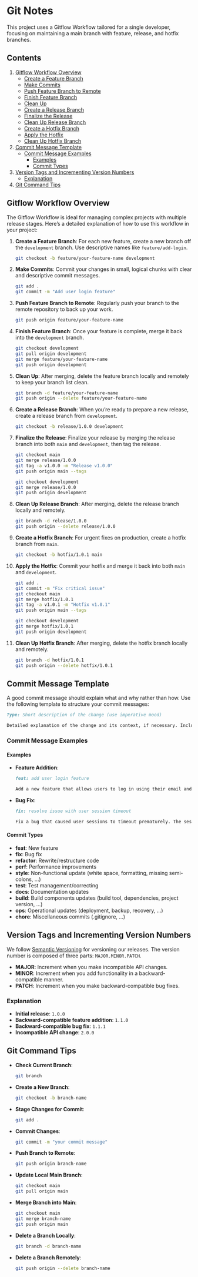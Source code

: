 # Git Notes

This project uses a Gitflow Workflow tailored for a single developer, focusing on maintaining a main branch with feature, release, and hotfix branches.

## Contents

1. [Gitflow Workflow Overview](#gitflow-workflow-overview)
    - [Create a Feature Branch](#create-a-feature-branch)
    - [Make Commits](#make-commits)
    - [Push Feature Branch to Remote](#push-feature-branch-to-remote)
    - [Finish Feature Branch](#finish-feature-branch)
    - [Clean Up](#clean-up)
    - [Create a Release Branch](#create-a-release-branch)
    - [Finalize the Release](#finalize-the-release)
    - [Clean Up Release Branch](#clean-up-release-branch)
    - [Create a Hotfix Branch](#create-a-hotfix-branch)
    - [Apply the Hotfix](#apply-the-hotfix)
    - [Clean Up Hotfix Branch](#clean-up-hotfix-branch)
2. [Commit Message Template](#commit-message-template)
    - [Commit Message Examples](#commit-message-examples)
        - [Examples](#examples)
        - [Commit Types](#commit-types)
3. [Version Tags and Incrementing Version Numbers](#version-tags-and-incrementing-version-numbers)
    - [Explanation](#explanation)
4. [Git Command Tips](#git-command-tips)

## Gitflow Workflow Overview

The Gitflow Workflow is ideal for managing complex projects with multiple release stages. Here’s a detailed explanation of how to use this workflow in your project:

1. **Create a Feature Branch**: For each new feature, create a new branch off the `development` branch. Use descriptive names like `feature/add-login`.

   ```bash
   git checkout -b feature/your-feature-name development
   ```

2. **Make Commits**: Commit your changes in small, logical chunks with clear and descriptive commit messages.

   ```bash
   git add .
   git commit -m "Add user login feature"
   ```

3. **Push Feature Branch to Remote**: Regularly push your branch to the remote repository to back up your work.

   ```bash
   git push origin feature/your-feature-name
   ```

4. **Finish Feature Branch**: Once your feature is complete, merge it back into the `development` branch.

   ```bash
   git checkout development
   git pull origin development
   git merge feature/your-feature-name
   git push origin development
   ```

5. **Clean Up**: After merging, delete the feature branch locally and remotely to keep your branch list clean.

   ```bash
   git branch -d feature/your-feature-name
   git push origin --delete feature/your-feature-name
   ```

6. **Create a Release Branch**: When you’re ready to prepare a new release, create a release branch from `development`.

   ```bash
   git checkout -b release/1.0.0 development
   ```

7. **Finalize the Release**: Finalize your release by merging the release branch into both `main` and `development`, then tag the release.

   ```bash
   git checkout main
   git merge release/1.0.0
   git tag -a v1.0.0 -m "Release v1.0.0"
   git push origin main --tags

   git checkout development
   git merge release/1.0.0
   git push origin development
   ```

8. **Clean Up Release Branch**: After merging, delete the release branch locally and remotely.

   ```bash
   git branch -d release/1.0.0
   git push origin --delete release/1.0.0
   ```

9. **Create a Hotfix Branch**: For urgent fixes on production, create a hotfix branch from `main`.

   ```bash
   git checkout -b hotfix/1.0.1 main
   ```

10. **Apply the Hotfix**: Commit your hotfix and merge it back into both `main` and `development`.

    ```bash
    git add .
    git commit -m "Fix critical issue"
    git checkout main
    git merge hotfix/1.0.1
    git tag -a v1.0.1 -m "Hotfix v1.0.1"
    git push origin main --tags

    git checkout development
    git merge hotfix/1.0.1
    git push origin development
    ```

11. **Clean Up Hotfix Branch**: After merging, delete the hotfix branch locally and remotely.

    ```bash
    git branch -d hotfix/1.0.1
    git push origin --delete hotfix/1.0.1
    ```

## Commit Message Template

A good commit message should explain what and why rather than how. Use the following template to structure your commit messages:

```markdown
Type: Short description of the change (use imperative mood)

Detailed explanation of the change and its context, if necessary. Include references to issues or tickets (e.g., "Closes #123").
```

### Commit Message Examples

#### Examples

- **Feature Addition**:

  ```markdown
  feat: add user login feature

  Add a new feature that allows users to log in using their email and password. This includes the login form, validation, and API integration. Closes #45.
  ```

- **Bug Fix**:

  ```markdown
  fix: resolve issue with user session timeout

  Fix a bug that caused user sessions to timeout prematurely. The session duration is now correctly set to 30 minutes. Closes #67.
  ```

#### Commit Types

- **feat**: New feature
- **fix**: Bug fix
- **refactor**: Rewrite/restructure code
- **perf**: Performance improvements
- **style**: Non-functional update (white space, formatting, missing semi-colons, ...)
- **test**: Test management/correcting
- **docs**: Documentation updates
- **build**: Build components updates (build tool, dependencies, project version, ...)
- **ops**: Operational updates (deployment, backup, recovery, ...)
- **chore**: Miscellaneous commits (.gitignore, ...)

## Version Tags and Incrementing Version Numbers

We follow [Semantic Versioning](https://semver.org/) for versioning our releases. The version number is composed of three parts: `MAJOR.MINOR.PATCH`.

- **MAJOR**: Increment when you make incompatible API changes.
- **MINOR**: Increment when you add functionality in a backward-compatible manner.
- **PATCH**: Increment when you make backward-compatible bug fixes.

### Explanation

- **Initial release**: `1.0.0`
- **Backward-compatible feature addition**: `1.1.0`
- **Backward-compatible bug fix**: `1.1.1`
- **Incompatible API change**: `2.0.0`

## Git Command Tips

- **Check Current Branch**:

  ```bash
  git branch
  ```

- **Create a New Branch**:

  ```bash
  git checkout -b branch-name
  ```

- **Stage Changes for Commit**:

  ```bash
  git add .
  ```

- **Commit Changes**:

  ```bash
  git commit -m "your commit message"
  ```

- **Push Branch to Remote**:

  ```bash
  git push origin branch-name
  ```

- **Update Local Main Branch**:

  ```bash
  git checkout main
  git pull origin main
  ```

- **Merge Branch into Main**:

  ```bash
  git checkout main
  git merge branch-name
  git push origin main
  ```

- **Delete a Branch Locally**:

  ```bash
  git branch -d branch-name
  ```

- **Delete a Branch Remotely**:

  ```bash
  git push origin --delete branch-name
  ```

